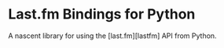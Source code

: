 Last.fm Bindings for Python
===========================

A nascent library for using the [last.fm][lastfm] API from Python.

[last.fm]: http://www.last.fm/
